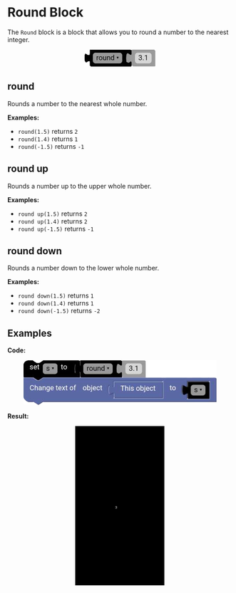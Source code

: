 # Round Block

The `Round` block is a block that allows you to round a number to the nearest integer.

<p align="center">
  <img src="../../../res/images/blocks/math/round/round.png">
</p>

## round

Rounds a number to the nearest whole number.

**Examples:**

- `round(1.5)` returns `2`
- `round(1.4)` returns `1`
- `round(-1.5)` returns `-1`

## round up

Rounds a number up to the upper whole number.

**Examples:**

- `round up(1.5)` returns `2`
- `round up(1.4)` returns `2`
- `round up(-1.5)` returns `-1`

## round down

Rounds a number down to the lower whole number.

**Examples:**

- `round down(1.5)` returns `1`
- `round down(1.4)` returns `1`
- `round down(-1.5)` returns `-2`

## Examples

**Code:**

<p align="center">
  <img src="../../../res/images/blocks/math/round/round_example.png">
</p>

**Result:**

<p align="center">
  <img src="../../../res/images/blocks/math/round/round_example_result.png" width="200vw">
</p>